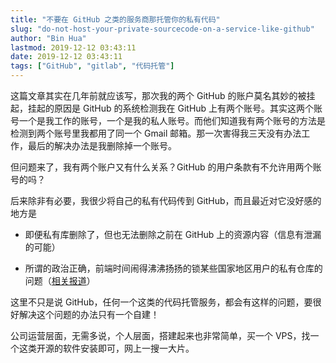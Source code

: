 ```yaml
---
title: "不要在 GitHub 之类的服务商那托管你的私有代码"
slug: "do-not-host-your-private-sourcecode-on-a-service-like-github"
author: "Bin Hua"
lastmod: 2019-12-12 03:43:11
date: 2019-12-12 03:43:11
tags: ["GitHub", "gitlab", "代码托管"]
---
```


这篇文章其实在几年前就应该写，那次我的两个 GitHub 的账户莫名其妙的被挂起，挂起的原因是 GitHub 的系统检测我在 GitHub 上有两个账号。其实这两个账号一个是我工作的账号，一个是我的私人账号。而他们知道我有两个账号的方法是检测到两个账号里我都用了同一个 Gmail 邮箱。那一次害得我三天没有办法工作，最后的解决办法是我删除掉一个账号。

但问题来了，我有两个账户又有什么关系？GitHub 的用户条款有不允许用两个账号的吗？

后来除非有必要，我很少将自己的私有代码传到 GitHub，而且最近对它没好感的地方是

- 即便私有库删除了，但也无法删除之前在 GitHub 上的资源内容（信息有泄漏的可能）

- 所谓的政治正确，前端时间闹得沸沸扬扬的锁某些国家地区用户的私有仓库的问题（[相关报道](https://github.com/1995parham/github-do-not-ban-us/blob/master/README-CN.md)）

这里不只是说 GitHub，任何一个这类的代码托管服务，都会有这样的问题，要很好解决这个问题的办法只有一个自建！

公司运营层面，无需多说，个人层面，搭建起来也非常简单，买一个 VPS，找一个这类开源的软件安装即可，网上一搜一大片。